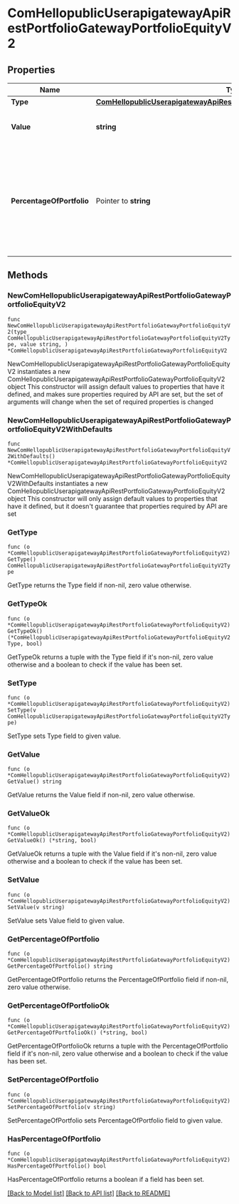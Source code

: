 # ComHellopublicUserapigatewayApiRestPortfolioGatewayPortfolioEquityV2

## Properties

Name | Type | Description | Notes
------------ | ------------- | ------------- | -------------
**Type** | [**ComHellopublicUserapigatewayApiRestPortfolioGatewayPortfolioEquityV2Type**](ComHellopublicUserapigatewayApiRestPortfolioGatewayPortfolioEquityV2Type.md) |  | 
**Value** | **string** | Total value for the given asset type. | 
**PercentageOfPortfolio** | Pointer to **string** | The percentage of the portfolio this asset type constitutes.                               The percentage number is given with 2 decimals. | [optional] 

## Methods

### NewComHellopublicUserapigatewayApiRestPortfolioGatewayPortfolioEquityV2

`func NewComHellopublicUserapigatewayApiRestPortfolioGatewayPortfolioEquityV2(type_ ComHellopublicUserapigatewayApiRestPortfolioGatewayPortfolioEquityV2Type, value string, ) *ComHellopublicUserapigatewayApiRestPortfolioGatewayPortfolioEquityV2`

NewComHellopublicUserapigatewayApiRestPortfolioGatewayPortfolioEquityV2 instantiates a new ComHellopublicUserapigatewayApiRestPortfolioGatewayPortfolioEquityV2 object
This constructor will assign default values to properties that have it defined,
and makes sure properties required by API are set, but the set of arguments
will change when the set of required properties is changed

### NewComHellopublicUserapigatewayApiRestPortfolioGatewayPortfolioEquityV2WithDefaults

`func NewComHellopublicUserapigatewayApiRestPortfolioGatewayPortfolioEquityV2WithDefaults() *ComHellopublicUserapigatewayApiRestPortfolioGatewayPortfolioEquityV2`

NewComHellopublicUserapigatewayApiRestPortfolioGatewayPortfolioEquityV2WithDefaults instantiates a new ComHellopublicUserapigatewayApiRestPortfolioGatewayPortfolioEquityV2 object
This constructor will only assign default values to properties that have it defined,
but it doesn't guarantee that properties required by API are set

### GetType

`func (o *ComHellopublicUserapigatewayApiRestPortfolioGatewayPortfolioEquityV2) GetType() ComHellopublicUserapigatewayApiRestPortfolioGatewayPortfolioEquityV2Type`

GetType returns the Type field if non-nil, zero value otherwise.

### GetTypeOk

`func (o *ComHellopublicUserapigatewayApiRestPortfolioGatewayPortfolioEquityV2) GetTypeOk() (*ComHellopublicUserapigatewayApiRestPortfolioGatewayPortfolioEquityV2Type, bool)`

GetTypeOk returns a tuple with the Type field if it's non-nil, zero value otherwise
and a boolean to check if the value has been set.

### SetType

`func (o *ComHellopublicUserapigatewayApiRestPortfolioGatewayPortfolioEquityV2) SetType(v ComHellopublicUserapigatewayApiRestPortfolioGatewayPortfolioEquityV2Type)`

SetType sets Type field to given value.


### GetValue

`func (o *ComHellopublicUserapigatewayApiRestPortfolioGatewayPortfolioEquityV2) GetValue() string`

GetValue returns the Value field if non-nil, zero value otherwise.

### GetValueOk

`func (o *ComHellopublicUserapigatewayApiRestPortfolioGatewayPortfolioEquityV2) GetValueOk() (*string, bool)`

GetValueOk returns a tuple with the Value field if it's non-nil, zero value otherwise
and a boolean to check if the value has been set.

### SetValue

`func (o *ComHellopublicUserapigatewayApiRestPortfolioGatewayPortfolioEquityV2) SetValue(v string)`

SetValue sets Value field to given value.


### GetPercentageOfPortfolio

`func (o *ComHellopublicUserapigatewayApiRestPortfolioGatewayPortfolioEquityV2) GetPercentageOfPortfolio() string`

GetPercentageOfPortfolio returns the PercentageOfPortfolio field if non-nil, zero value otherwise.

### GetPercentageOfPortfolioOk

`func (o *ComHellopublicUserapigatewayApiRestPortfolioGatewayPortfolioEquityV2) GetPercentageOfPortfolioOk() (*string, bool)`

GetPercentageOfPortfolioOk returns a tuple with the PercentageOfPortfolio field if it's non-nil, zero value otherwise
and a boolean to check if the value has been set.

### SetPercentageOfPortfolio

`func (o *ComHellopublicUserapigatewayApiRestPortfolioGatewayPortfolioEquityV2) SetPercentageOfPortfolio(v string)`

SetPercentageOfPortfolio sets PercentageOfPortfolio field to given value.

### HasPercentageOfPortfolio

`func (o *ComHellopublicUserapigatewayApiRestPortfolioGatewayPortfolioEquityV2) HasPercentageOfPortfolio() bool`

HasPercentageOfPortfolio returns a boolean if a field has been set.


[[Back to Model list]](../README.md#documentation-for-models) [[Back to API list]](../README.md#documentation-for-api-endpoints) [[Back to README]](../README.md)


